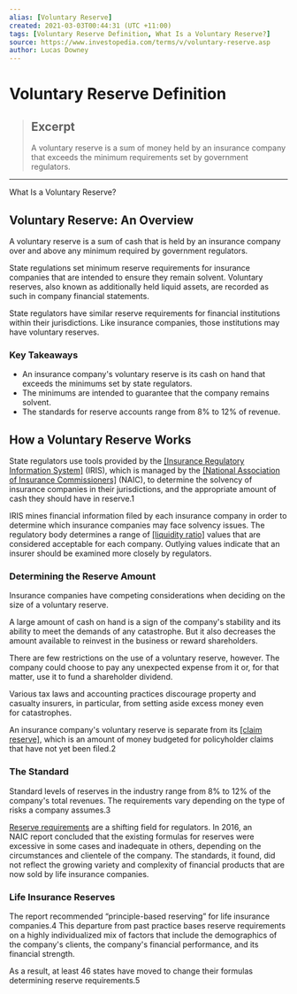 ```yaml
---
alias: [Voluntary Reserve]
created: 2021-03-03T00:44:31 (UTC +11:00)
tags: [Voluntary Reserve Definition, What Is a Voluntary Reserve?]
source: https://www.investopedia.com/terms/v/voluntary-reserve.asp
author: Lucas Downey
---
```


# Voluntary Reserve Definition

> ## Excerpt
> A voluntary reserve is a sum of money held by an insurance company that exceeds the minimum requirements set by government regulators.

---

What Is a Voluntary Reserve?
## Voluntary Reserve: An Overview

A voluntary reserve is a sum of cash that is held by an insurance company over and above any minimum required by government regulators.

State regulations set minimum reserve requirements for insurance companies that are intended to ensure they remain solvent. Voluntary reserves, also known as additionally held liquid assets, are recorded as such in company financial statements.

State regulators have similar reserve requirements for financial institutions within their jurisdictions. Like insurance companies, those institutions may have voluntary reserves.

### Key Takeaways

-   An insurance company's voluntary reserve is its cash on hand that exceeds the minimums set by state regulators.
-   The minimums are intended to guarantee that the company remains solvent.
-   The standards for reserve accounts range from 8% to 12% of revenue.

## How a Voluntary Reserve Works

State regulators use tools provided by the [[Insurance Regulatory Information System]](https://www.investopedia.com/terms/i/insurance-regulatory-information-system-iris.asp) (IRIS), which is managed by the [[National Association of Insurance Commissioners]](https://www.investopedia.com/terms/n/nainsurancec.asp) (NAIC), to determine the solvency of insurance companies in their jurisdictions, and the appropriate amount of cash they should have in reserve.1

IRIS mines financial information filed by each insurance company in order to determine which insurance companies may face solvency issues. The regulatory body determines a range of [[liquidity ratio]](https://www.investopedia.com/terms/l/liquidityratios.asp) values that are considered acceptable for each company. Outlying values indicate that an insurer should be examined more closely by regulators.

### Determining the Reserve Amount

Insurance companies have competing considerations when deciding on the size of a voluntary reserve.

A large amount of cash on hand is a sign of the company's stability and its ability to meet the demands of any catastrophe. But it also decreases the amount available to reinvest in the business or reward shareholders.

There are few restrictions on the use of a voluntary reserve, however. The company could choose to pay any unexpected expense from it or, for that matter, use it to fund a shareholder dividend.

Various tax laws and accounting practices discourage property and casualty insurers, in particular, from setting aside excess money even for catastrophes.

An insurance company's voluntary reserve is separate from its [[claim reserve]](https://www.investopedia.com/terms/c/claims-reserve.asp), which is an amount of money budgeted for policyholder claims that have not yet been filed.2

### The Standard

Standard levels of reserves in the industry range from 8% to 12% of the company's total revenues. The requirements vary depending on the type of risks a company assumes.3

[Reserve requirements](https://www.investopedia.com/terms/r/requiredreserves.asp) are a shifting field for regulators. In 2016, an NAIC report concluded that the existing formulas for reserves were excessive in some cases and inadequate in others, depending on the circumstances and clientele of the company. The standards, it found, did not reflect the growing variety and complexity of financial products that are now sold by life insurance companies.

### Life Insurance Reserves

The report recommended “principle-based reserving” for life insurance companies.4 This departure from past practice bases reserve requirements on a highly individualized mix of factors that include the demographics of the company's clients, the company's financial performance, and its financial strength.

As a result, at least 46 states have moved to change their formulas determining reserve requirements.5
